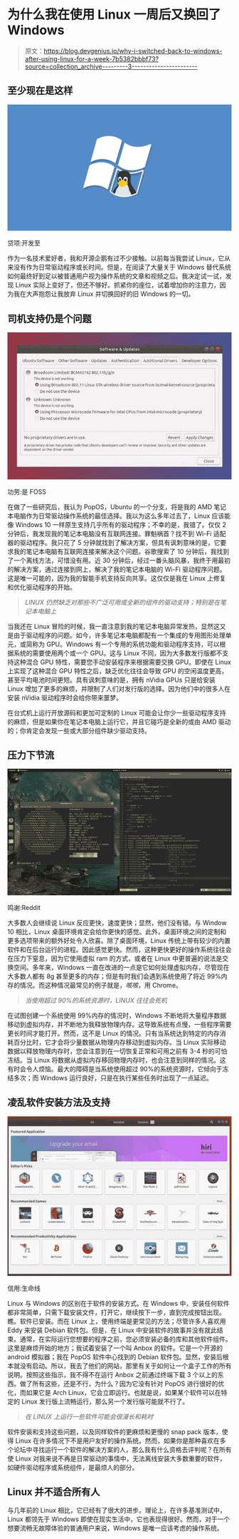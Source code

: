 # 为什么我在使用 Linux 一周后又换回了 Windows

> 原文：<https://blog.devgenius.io/why-i-switched-back-to-windows-after-using-linux-for-a-week-7b5382bbbf73?source=collection_archive---------3----------------------->

## 至少现在是这样

![](img/12ca8202fa4f99dd72fe6181ab167907.png)

贷项:开发至

作为一名技术爱好者，我和开源企鹅有过不少接触。以前每当我尝试 Linux，它从来没有作为日常驱动程序或长时间。但是，在阅读了大量关于 Windows 替代系统如何最终好到足以被普通用户视为操作系统的文章和视频之后。我决定试一试，发现 Linux 实际上变好了，但还不够好。抓紧你的座位，试着增加你的注意力，因为我在大声抱怨让我放弃 Linux 并切换回好的旧 Windows 的一切。

## **司机支持仍是个问题**

![](img/a4e85e556288f11c79b8ee5a1811dd37.png)

功劳:是 FOSS

在做了一些研究后，我认为 PopOS，Ubuntu 的一个分支，将是我的 AMD 笔记本电脑作为日常驱动操作系统的最佳选择。我以为这么多年过去了，Linux 应该能像 Windows 10 一样原生支持几乎所有的驱动程序；不幸的是，我错了。仅仅 2 分钟后，我发现我的笔记本电脑没有互联网连接。罪魁祸首？找不到 Wi-Fi 适配器的驱动程序。我只花了 5 分钟就找到了解决方案，但具有讽刺意味的是，它要求我的笔记本电脑有互联网连接来解决这个问题。谷歌搜索了 10 分钟后，我找到了一个离线方法，可惜没有用。近 30 分钟后，经过一番头脑风暴，我终于用最初的解决方案，通过连接到网上，解决了我的笔记本电脑的 Wi-Fi 驱动程序问题。这是唯一可能的，因为我的智能手机支持反向共享。这仅仅是我在 Linux 上修复和优化驱动程序的开始。

> *LINUX 仍然缺乏对那些不广泛可用或全新的组件的驱动支持；特别是在笔记本电脑上*

当我还在 Linux 冒险的时候，我一直注意到我的笔记本电脑异常发热，显然这又是由于驱动程序的问题。如今，许多笔记本电脑都配有一个集成的专用图形处理单元，或简称为 GPU。Windows 有一个专用的系统功能和驱动程序支持，可以根据系统的需要使用两个或一个 GPU。这与 Linux 不同，因为大多数发行版都不支持这种混合 GPU 特性，需要您手动安装程序来根据需要交换 GPU。即使在 Linux 上实现了这种混合 GPU 特性之后，缺乏优化往往会导致 GPU 的空闲温度更高，甚至平均电池时间更短。具有讽刺意味的是，拥有 nVidia GPUs 只是给安装 Linux 增加了更多的麻烦，并限制了人们对发行版的选择。因为他们中的很多人在安装 nVidia 驱动程序时会给你带来噩梦。

在台式机上运行开放源码和更加可定制的 Linux 可能会让你少一些驱动程序支持的麻烦，但是如果你在笔记本电脑上运行它，并且它碰巧是全新的或由 AMD 驱动的；你肯定会发现一些或大部分组件缺少驱动支持。

## **压力下节流**

![](img/42841ecefbbab43ceea581110d55b460.png)

鸣谢:Reddit

大多数人会继续说 Linux 反应更快，速度更快；显然，他们没有错。与 Window 10 相比，Linux 桌面环境肯定会给你更快的感觉。此外，桌面环境之间的定制和更多选项带来的额外好处令人欣喜。除了桌面环境，Linux 传统上带有较少的内置软件和在后台运行的进程。因此感觉更快。然而，这种更快更好的操作系统往往会在压力下窒息，因为它使用虚拟 ram 的方式，或者在 Linux 中更普遍的说法是交换空间。多年来，Windows 一直在改进的一点是它如何处理虚拟内存，尽管现在大多数人都有 8g 甚至更多的内存；但是有时我们会遇到系统使用了将近 99%内存的情况。而这种情况最常见的例子就是，*咳咳*，用 Chrome。

> *当使用超过 90%的系统资源时，LINUX 往往会死机*

在试图创建一个系统使用 99%内存的情况时，Windows 不断地将大量程序数据移动到虚拟内存，并不断地为我释放物理内存。这导致系统有点慢，一些程序需要更长时间才能打开。然而，这不是 Linux 的情况。只有当系统达到特定的内存消耗百分比时，它才会将少量数据从物理内存移动到虚拟内存。当 Linux 实际移动数据以释放物理内存时，您会注意到在一切恢复正常和可用之前有 3-4 秒的可怕冻结。当 Linux 将数据从虚拟内存移回物理内存时，也会注意到同样的情况。这有时会令人烦恼。最大的障碍是当系统使用超过 90%的系统资源时，它倾向于冻结多次；而 Windows 运行良好，只是在执行某些任务时出现了一点延迟。

## **凌乱软件安装方法及支持**

![](img/1a73640b88477bac603680f478279305.png)

信用:生命线

Linux 与 Windows 的区别在于软件的安装方式。在 Windows 中，安装任何软件都非常简单，只需下载安装文件，打开它，继续按下一步，直到完成按钮出现。瞧。软件已安装。而在 Linux 上，使用终端是更常见的方法；尽管许多人喜欢用 Eddy 来安装 Debian 软件包。但是，在 Linux 中安装软件的故事并没有就此结束。通常，在实际运行您想要的程序之前，您必须安装必备的库和其他软件组件。这里是麻烦开始的地方；我试着安装了一个叫 Anbox 的软件。它是一个开源的 android 模拟器；我在 PopOS 软件中心找到的 Debian 软件包。显然，安装后根本就没有启动。所以，我去了他们的网站，那里有关于如何让一个盒子工作的所有说明。按照这些指示，我不得不在运行 Anbox 之前通过终端下载 3 个以上的东西。做了所有这些，还是不行，为什么？因为它没有针对 PopOS 进行很好的优化，而如果它是 Arch Linux，它会立即运行。也就是说，如果某个软件可以在特定的 Linux 发行版上流畅运行，那么另一个发行版可能就不行了。

> *在 LINUX 上运行一些软件可能会很漫长和耗时*

软件安装和支持这些问题，以及同样软件的更麻烦和更慢的 snap pack 版本，使得 Linux 在许多情况下不是用户友好的操作系统。然而，如果你是那种喜欢在多个论坛中寻找运行一个软件的解决方案的人，那么我有什么资格去评判呢？在所有使 Linux 对我来说不再是日常驱动的事情中，无法离线安装大多数重要的软件，如硬件驱动程序或系统组件，是最烦人的部分。

## **Linux 并不适合所有人**

与几年前的 Linux 相比，它已经有了很大的进步。理论上，在许多基准测试中，Linux 都领先于 Windows 即使在现实生活中，它也表现得很好。然而，对于一个想要流畅无故障体验的普通用户来说，Windows 是唯一应该考虑的操作系统。